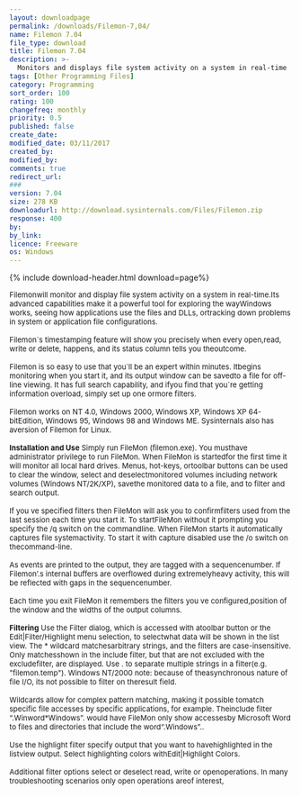 ```yaml
---
layout: downloadpage
permalink: /downloads/Filemon-7,04/
name: Filemon 7.04
file_type: download
title: Filemon 7.04
description: >-
  Monitors and displays file system activity on a system in real-time
tags: [Other Programming Files]
category: Programming
sort_order: 100
rating: 100
changefreq: monthly
priority: 0.5
published: false
create_date: 
modified_date: 03/11/2017
created_by: 
modified_by: 
comments: true
redirect_url: 
### 
version: 7.04
size: 278 KB
downloadurl: http://download.sysinternals.com/Files/Filemon.zip
response: 400
by: 
by_link: 
licence: Freeware
os: Windows
---
```


{% include download-header.html download=page%}

<p style="fix-download-text !important">
<p><font size="2">Filemonwill monitor and display file system activity on a system in real-time.Its advanced capabilities make it a powerful tool for exploring the wayWindows works, seeing how applications use the files and DLLs, ortracking down problems in system or application file configurations. <br />
<br />
Filemon`s timestamping feature will show you precisely when every open,read, write or delete, happens, and its status column tells you theoutcome.<br />
<br />
Filemon is so easy to use that you`ll be an expert within minutes. Itbegins monitoring when you start it, and its output window can be savedto a file for off-line viewing. It has full search capability, and ifyou find that you`re getting information overload, simply set up one ormore filters. <br />
<br />
Filemon works on NT 4.0, Windows 2000, Windows XP, Windows XP 64-bitEdition, Windows 95, Windows 98 and Windows ME. Sysinternals also has aversion of Filemon for Linux.<br />
<br />
<strong>Installation and Use</strong> Simply run FileMon (filemon.exe). You musthave administrator privilege to run FileMon. When FileMon is startedfor the first time it will monitor all local hard drives. Menus, hot-keys, ortoolbar buttons can be used to clear the window, select and deselectmonitored volumes including network volumes (Windows NT/2K/XP), savethe monitored data to a file, and to filter and search output. <br />
<br />
If you ve specified filters then FileMon will ask you to confirmfilters used from the last session each time you start it. To startFileMon without it prompting you specify the /q switch on the commandline. When FileMon starts it automatically captures file systemactivity. To start it with capture disabled use the /o switch on thecommand-line. <br />
<br />
As events are printed to the output, they are tagged with a sequencenumber. If Filemon’.s internal buffers are overflowed during extremelyheavy activity, this will be reflected with gaps in the sequencenumber. <br />
<br />
Each time you exit FileMon it remembers the filters you ve configured,position of the window and the widths of the output columns. <br />
<br />
<strong>Filtering</strong> Use the Filter dialog, which is accessed with atoolbar button or the Edit|Filter/Highlight menu selection, to selectwhat data will be shown in the list view. The * wildcard matchesarbitrary strings, and the filters are case-insensitive. Only matchesshown in the include filter, but that are not excluded with the excludefilter, are displayed. Use . to separate multiple strings in a filter(e.g. "filemon.temp"). Windows NT/2000 note: because of theasynchronous nature of file I/O, its not possible to filter on theresult field. <br />
<br />
Wildcards allow for complex pattern matching, making it possible tomatch specific file accesses by specific applications, for example. Theinclude filter “.Winword*Windows”. would have FileMon only show accessesby Microsoft Word to files and directories that include the word“.Windows”.. <br />
<br />
Use the highlight filter specify output that you want to havehighlighted in the listview output. Select highlighting colors withEdit|Highlight Colors. <br />
<br />
Additional filter options select or deselect read, write or openoperations. In many troubleshooting scenarios only open operations areof interest,</font></p></p>

